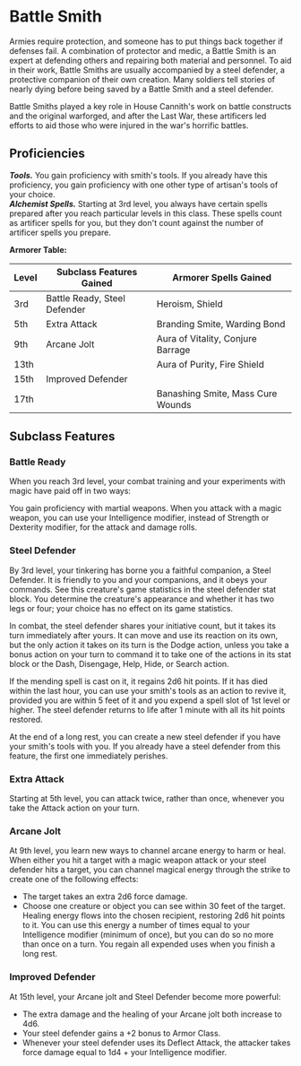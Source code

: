 # Battle Smith
Armies require protection, and someone has to put things back together if defenses fail. A combination of protector and medic, a Battle Smith is an expert at defending others and repairing both material and personnel. To aid in their work, Battle Smiths are usually accompanied by a steel defender, a protective companion of their own creation. Many soldiers tell stories of nearly dying before being saved by a Battle Smith and a steel defender.

Battle Smiths played a key role in House Cannith's work on battle constructs and the original warforged, and after the Last War, these artificers led efforts to aid those who were injured in the war's horrific battles.

## Proficiencies
***Tools.*** You gain proficiency with smith's tools. If you already have this proficiency, you gain proficiency with one other type of artisan's tools of your choice.<br>
***Alchemist Spells.*** Starting at 3rd level, you always have certain spells prepared after you reach particular levels in this class. These spells count as artificer spells for you, but they don't count against the number of artificer spells you prepare.<br>

**Armorer Table:**

| Level | Subclass Features Gained | Armorer Spells Gained |
|-------|-----------------------|-----------------|
| 3rd   | Battle Ready, Steel Defender | Heroism, Shield |
| 5th   | Extra Attack | Branding Smite, Warding Bond |
| 9th   | Arcane Jolt | Aura of Vitality, Conjure Barrage |
| 13th  |  | Aura of Purity, Fire Shield |
| 15th  | Improved Defender | |
| 17th  | | Banashing Smite, Mass Cure Wounds |

## Subclass Features

### Battle Ready
When you reach 3rd level, your combat training and your experiments with magic have paid off in two ways:

You gain proficiency with martial weapons.
When you attack with a magic weapon, you can use your Intelligence modifier, instead of Strength or Dexterity modifier, for the attack and damage rolls.

### Steel Defender
By 3rd level, your tinkering has borne you a faithful companion, a Steel Defender. It is friendly to you and your companions, and it obeys your commands. See this creature's game statistics in the steel defender stat block. You determine the creature's appearance and whether it has two legs or four; your choice has no effect on its game statistics.

In combat, the steel defender shares your initiative count, but it takes its turn immediately after yours. It can move and use its reaction on its own, but the only action it takes on its turn is the Dodge action, unless you take a bonus action on your turn to command it to take one of the actions in its stat block or the Dash, Disengage, Help, Hide, or Search action.

If the mending spell is cast on it, it regains 2d6 hit points. If it has died within the last hour, you can use your smith's tools as an action to revive it, provided you are within 5 feet of it and you expend a spell slot of 1st level or higher. The steel defender returns to life after 1 minute with all its hit points restored.

At the end of a long rest, you can create a new steel defender if you have your smith's tools with you. If you already have a steel defender from this feature, the first one immediately perishes.

### Extra Attack
Starting at 5th level, you can attack twice, rather than once, whenever you take the Attack action on your turn.

### Arcane Jolt
At 9th level, you learn new ways to channel arcane energy to harm or heal. When either you hit a target with a magic weapon attack or your steel defender hits a target, you can channel magical energy through the strike to create one of the following effects:

* The target takes an extra 2d6 force damage.
* Choose one creature or object you can see within 30 feet of the target. Healing energy flows into the chosen recipient, restoring 2d6 hit points to it. You can use this energy a number of times equal to your Intelligence modifier (minimum of once), but you can do so no more than once on a turn. You regain all expended uses when you finish a long rest.

### Improved Defender
At 15th level, your Arcane jolt and Steel Defender become more powerful:

* The extra damage and the healing of your Arcane jolt both increase to 4d6.
* Your steel defender gains a +2 bonus to Armor Class.
* Whenever your steel defender uses its Deflect Attack, the attacker takes force damage equal to 1d4 + your Intelligence modifier.